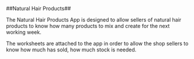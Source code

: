 ##Natural Hair Products##

The Natural Hair Products App is designed to allow sellers of natural hair products to know how many products to mix and create for the next working week.

The worksheets are attached to the app in order to allow the shop sellers to know how much has sold, how much stock is needed.


